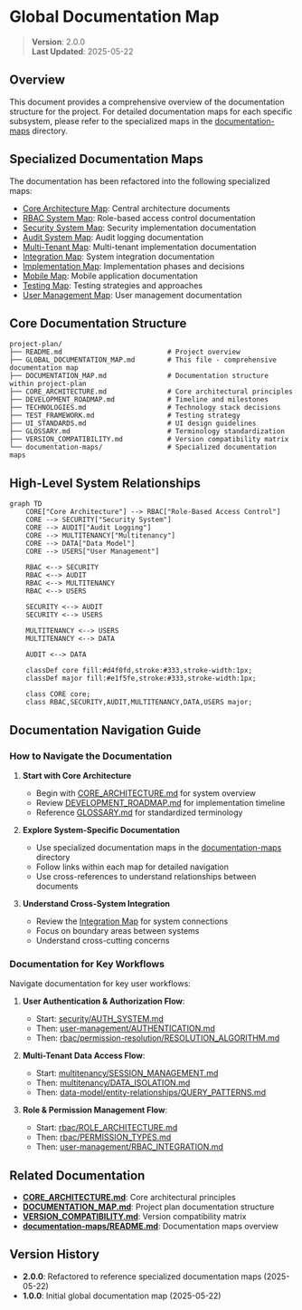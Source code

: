 
# Global Documentation Map

> **Version**: 2.0.0  
> **Last Updated**: 2025-05-22

## Overview

This document provides a comprehensive overview of the documentation structure for the project. For detailed documentation maps for each specific subsystem, please refer to the specialized maps in the [documentation-maps](documentation-maps/) directory.

## Specialized Documentation Maps

The documentation has been refactored into the following specialized maps:

- [Core Architecture Map](documentation-maps/CORE_ARCHITECTURE_MAP.md): Central architecture documents
- [RBAC System Map](documentation-maps/RBAC_SYSTEM_MAP.md): Role-based access control documentation
- [Security System Map](documentation-maps/SECURITY_SYSTEM_MAP.md): Security implementation documentation
- [Audit System Map](documentation-maps/AUDIT_SYSTEM_MAP.md): Audit logging documentation
- [Multi-Tenant Map](documentation-maps/MULTI_TENANT_MAP.md): Multi-tenant implementation documentation
- [Integration Map](documentation-maps/INTEGRATION_MAP.md): System integration documentation
- [Implementation Map](documentation-maps/IMPLEMENTATION_MAP.md): Implementation phases and decisions
- [Mobile Map](documentation-maps/MOBILE_MAP.md): Mobile application documentation
- [Testing Map](documentation-maps/TESTING_MAP.md): Testing strategies and approaches
- [User Management Map](documentation-maps/USER_MANAGEMENT_MAP.md): User management documentation

## Core Documentation Structure

```
project-plan/
├── README.md                          # Project overview
├── GLOBAL_DOCUMENTATION_MAP.md        # This file - comprehensive documentation map
├── DOCUMENTATION_MAP.md               # Documentation structure within project-plan
├── CORE_ARCHITECTURE.md               # Core architectural principles
├── DEVELOPMENT_ROADMAP.md             # Timeline and milestones
├── TECHNOLOGIES.md                    # Technology stack decisions
├── TEST_FRAMEWORK.md                  # Testing strategy
├── UI_STANDARDS.md                    # UI design guidelines
├── GLOSSARY.md                        # Terminology standardization
├── VERSION_COMPATIBILITY.md           # Version compatibility matrix
└── documentation-maps/                # Specialized documentation maps
```

## High-Level System Relationships

```mermaid
graph TD
    CORE["Core Architecture"] --> RBAC["Role-Based Access Control"]
    CORE --> SECURITY["Security System"]
    CORE --> AUDIT["Audit Logging"]
    CORE --> MULTITENANCY["Multitenancy"]
    CORE --> DATA["Data Model"]
    CORE --> USERS["User Management"]
    
    RBAC <--> SECURITY
    RBAC <--> AUDIT
    RBAC <--> MULTITENANCY
    RBAC <--> USERS
    
    SECURITY <--> AUDIT
    SECURITY <--> USERS
    
    MULTITENANCY <--> USERS
    MULTITENANCY <--> DATA
    
    AUDIT <--> DATA
    
    classDef core fill:#d4f0fd,stroke:#333,stroke-width:1px;
    classDef major fill:#e1f5fe,stroke:#333,stroke-width:1px;
    
    class CORE core;
    class RBAC,SECURITY,AUDIT,MULTITENANCY,DATA,USERS major;
```

## Documentation Navigation Guide

### How to Navigate the Documentation

1. **Start with Core Architecture**
   - Begin with [CORE_ARCHITECTURE.md](CORE_ARCHITECTURE.md) for system overview
   - Review [DEVELOPMENT_ROADMAP.md](DEVELOPMENT_ROADMAP.md) for implementation timeline
   - Reference [GLOSSARY.md](GLOSSARY.md) for standardized terminology

2. **Explore System-Specific Documentation**
   - Use specialized documentation maps in the [documentation-maps](documentation-maps/) directory
   - Follow links within each map for detailed navigation
   - Use cross-references to understand relationships between documents

3. **Understand Cross-System Integration**
   - Review the [Integration Map](documentation-maps/INTEGRATION_MAP.md) for system connections
   - Focus on boundary areas between systems
   - Understand cross-cutting concerns

### Documentation for Key Workflows

Navigate documentation for key user workflows:

1. **User Authentication & Authorization Flow**:
   - Start: [security/AUTH_SYSTEM.md](security/AUTH_SYSTEM.md)
   - Then: [user-management/AUTHENTICATION.md](user-management/AUTHENTICATION.md)
   - Then: [rbac/permission-resolution/RESOLUTION_ALGORITHM.md](rbac/permission-resolution/RESOLUTION_ALGORITHM.md)

2. **Multi-Tenant Data Access Flow**:
   - Start: [multitenancy/SESSION_MANAGEMENT.md](multitenancy/SESSION_MANAGEMENT.md)
   - Then: [multitenancy/DATA_ISOLATION.md](multitenancy/DATA_ISOLATION.md)
   - Then: [data-model/entity-relationships/QUERY_PATTERNS.md](data-model/entity-relationships/QUERY_PATTERNS.md)

3. **Role & Permission Management Flow**:
   - Start: [rbac/ROLE_ARCHITECTURE.md](rbac/ROLE_ARCHITECTURE.md)
   - Then: [rbac/PERMISSION_TYPES.md](rbac/PERMISSION_TYPES.md)
   - Then: [user-management/RBAC_INTEGRATION.md](user-management/RBAC_INTEGRATION.md)

## Related Documentation

- **[CORE_ARCHITECTURE.md](CORE_ARCHITECTURE.md)**: Core architectural principles
- **[DOCUMENTATION_MAP.md](DOCUMENTATION_MAP.md)**: Project plan documentation structure
- **[VERSION_COMPATIBILITY.md](VERSION_COMPATIBILITY.md)**: Version compatibility matrix
- **[documentation-maps/README.md](documentation-maps/README.md)**: Documentation maps overview

## Version History

- **2.0.0**: Refactored to reference specialized documentation maps (2025-05-22)
- **1.0.0**: Initial global documentation map (2025-05-22)

